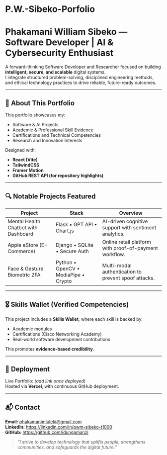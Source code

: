 # P.W.-Sibeko-Porfolio
# Phakamani William Sibeko — Software Developer | AI & Cybersecurity Enthusiast

A forward-thinking Software Developer and Researcher focused on building **intelligent, secure, and scalable** digital systems.  
I integrate structured problem-solving, disciplined engineering methods, and ethical technology practices to drive reliable, future-ready outcomes.

---

## 🧭 About This Portfolio

This portfolio showcases my:
- Software & AI Projects  
- Academic & Professional Skill Evidence  
- Certifications and Technical Competencies  
- Research and Innovation Interests  

Designed with:
- **React (Vite)**
- **TailwindCSS**
- **Framer Motion**
- **GitHub REST API (for repository highlights)**

---

## 🔍 Notable Projects Featured

| Project | Stack | Overview |
|--------|--------|----------|
| Mental Health Chatbot with Dashboard | Flask • GPT API • Chart.js | AI-driven cognitive support with sentiment analytics. |
| Apple eStore (E-Commerce) | Django • SQLite • Secure Auth | Online retail platform with proof-of-payment workflow. |
| Face & Gesture Biometric 2FA | Python • OpenCV • MediaPipe • Crypto | Multi-modal authentication to prevent spoof attacks. |

---

## 🎖 Skills Wallet (Verified Competencies)

This project includes a **Skills Wallet**, where each skill is backed by:
- Academic modules
- Certifications (Cisco Networking Academy)
- Real-world software development contributions

This promotes **evidence-based credibility**.

---

## 🚀 Deployment

Live Portfolio: *(add link once deployed)*  
Hosted via **Vercel**, with continuous GitHub deployment.

---

## 📬 Contact

**Email:** phakamanimluleki@gmail.com  
**LinkedIn:** https://linkedin.com/in/pwm-sibeko-t1000  
**GitHub:** https://github.com/idungamanzi  

> _“I strive to develop technology that uplifts people, strengthens communities, and safeguards the digital future.”_
